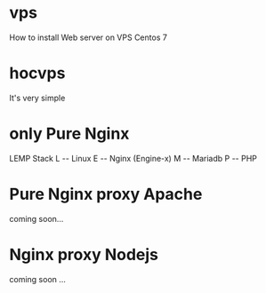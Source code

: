 # vps
How to install Web server on VPS Centos 7


# hocvps
It's very simple


# only Pure Nginx
LEMP Stack
L -- Linux 
E -- Nginx (Engine-x)
M -- Mariadb
P -- PHP


# Pure Nginx proxy Apache
coming soon...


# Nginx proxy Nodejs
coming soon ... 
